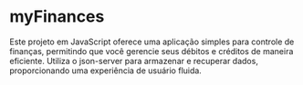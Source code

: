# myFinances
Este projeto em JavaScript oferece uma aplicação simples para controle de finanças, permitindo que você gerencie seus débitos e créditos de maneira eficiente. Utiliza o json-server para armazenar e recuperar dados, proporcionando uma experiência de usuário fluida.

